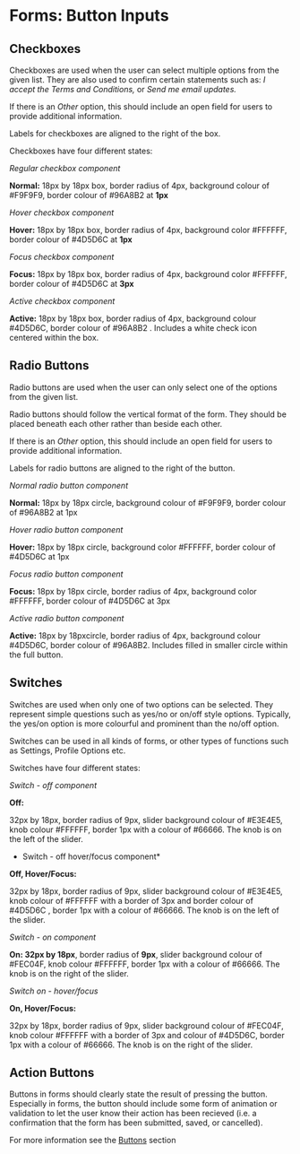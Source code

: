 # Forms: Button Inputs

## Checkboxes

Checkboxes are used when the user can select multiple options from the given list. They are also used to confirm certain statements such as: _I accept the Terms and Conditions,_ or _Send me email updates._ 

If there is an _Other_ option, this should include an open field for users to provide additional information.

Labels for checkboxes are aligned to the right of the box.

Checkboxes have four different states:

*Regular checkbox component*

**Normal:** 18px by 18px box, border radius of 4px, background colour of \#F9F9F9, border colour of \#96A8B2 at **1px**

*Hover checkbox component*

**Hover:** 18px by 18px box, border radius of 4px, background color \#FFFFFF, border colour of \#4D5D6C at **1px**

*Focus checkbox component*

**Focus:** 18px by 18px box, border radius of 4px, background color \#FFFFFF, border colour of \#4D5D6C at **3px**

*Active checkbox component*

**Active:** 18px by 18px box, border radius of 4px, background colour \#4D5D6C, border colour of \#96A8B2 . Includes a white check icon centered within the box.

## Radio Buttons

Radio buttons are used when the user can only select one of the options from the given list.

Radio buttons should follow the vertical format of the form. They should be placed beneath each other rather than beside each other.

If there is an _Other_ option, this should include an open field for users to provide additional information.

Labels for radio buttons are aligned to the right of the button.

*Normal radio button component*

**Normal:** 18px by 18px circle, background colour of \#F9F9F9, border colour of \#96A8B2 at 1px

*Hover radio button component*

**Hover:** 18px by 18px circle, background color \#FFFFFF, border colour of \#4D5D6C at 1px

*Focus radio button component*

**Focus:** 18px by 18px circle, border radius of 4px, background color \#FFFFFF, border colour of \#4D5D6C at 3px

*Active radio button component*

**Active:** 18px by 18pxcircle, border radius of 4px, background colour \#4D5D6C, border colour of \#96A8B2. Includes filled in smaller circle within the full button.

## Switches

Switches are used when only one of two options can be selected. They represent simple questions such as yes/no or on/off style options. Typically, the yes/on option is more colourful and prominent than the no/off option.

Switches can be used in all kinds of forms, or other types of functions such as Settings, Profile Options etc.

Switches have four different states:

*Switch - off component*

**Off:** 

32px by 18px, border radius of 9px, slider background colour of \#E3E4E5, knob colour \#FFFFFF, border 1px with a colour of \#66666. The knob is on the left of the slider.

* Switch - off hover/focus component*

**Off, Hover/Focus:**

32px by 18px, border radius of 9px, slider background colour of \#E3E4E5, knob colour of \#FFFFFF with a border of 3px and border colour of \#4D5D6C , border 1px with a colour of \#66666. The knob is on the left of the slider.

*Switch - on component*

**On: 32px by 18px**, border radius of **9px**, slider background colour of \#FEC04F, knob colour \#FFFFFF, border 1px with a colour of \#66666. The knob is on the right of the slider.

*Switch on - hover/focus*

**On, Hover/Focus:** 

32px by 18px, border radius of 9px, slider background colour of \#FEC04F, knob colour \#FFFFFF with a border of 3px and colour of \#4D5D6C, border 1px with a colour of \#66666. The knob is on the right of the slider.

## Action Buttons

Buttons in forms should clearly state the result of pressing the button. Especially in forms, the button should include some form of animation or validation to let the user know their action has been recieved \(i.e. a confirmation that the form has been submitted, saved, or cancelled\).

For more information see the [Buttons](https://www.gitbook.com/book/gctools-outilsgc/-gcdigital-design-system/edit#/edit/master/buttons.md?_k=1dnju1) section

